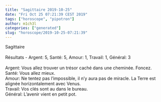 ```yaml
---
title: "Sagittaire 2019-10-25"
date: "Fri Oct 25 07:21:39 CEST 2019"
tags: ["horoscope", "pipotron"]
author: m1ch3l
categories: ["generated"]
slug: "horoscope/2019-10-25-07:21:39"
---
```


Sagittaire<br>
<br>
Résultats - Argent: 5, Santé: 5, Amour: 1, Travail: 1, Général: 3<br>
<br>
Argent:  Vous allez trouver un trésor caché dans une cheminée. Foncez.<br>
Santé:   Vous allez mieux. <br>
Amour:   Ne tentez pas l’impossible, il n’y aura pas de miracle. La Terre est alignée horizontalement avec Venus.<br>
Travail: Vos clés sont au dans le bureau. <br>
Général: L’avenir vient en petit pot.<br>
